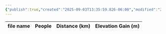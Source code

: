 ```yaml
---
{"publish":true,"created":"2025-09-03T13:35:59.826-06:00","modified":"2025-09-03T14:58:20.310-06:00","published":"2025-09-03T14:58:20.310-06:00","tags":["route"],"cssclasses":"","elevation":null,"region":"Skoki","location":"51.4964764, -116.1046054","DWYT":null,"Kane":"Difficult","completed":false}
---
```



| file name | People | Distance (km) | Elevation Gain (m) |
| --------- | ------ | ------------- | ------------------ |